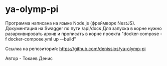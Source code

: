 # ya-olymp-pi

Программа написана на языке Node.js (фреймворк NestJS). Документация на Swagger по пути /api/docs
Для запуска в корне нужно разархивировать архив и прописать в корне проекта "docker-compose -f docker-compose.yml up --build"

Ссылка на репозиторий: https://github.com/denissios/ya-olymp-pi

Автор - Токаев Денис

